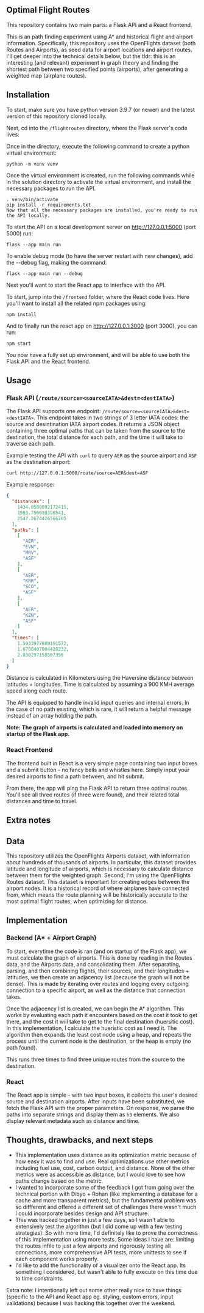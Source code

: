 ## Optimal Flight Routes

This repository contains two main parts: a Flask API and a React frontend.

This is an path finding experiment using A* and historical flight and airport information. Specifically, this repository uses the OpenFlights dataset (both Routes and Airports), as seed data for airport locations and airport routes. I'll get deeper into the technical details below, but the tldr: this is an interesting (and relevant) experiment in graph theory and finding the shortest path between two specified points (airports), after generating a weighted map (airplane routes). 


## Installation
To start, make sure you have python version 3.9.7 (or newer) and the latest version of this repository cloned locally. 

Next, cd into the `/flightroutes` directory, where the Flask server's code lives:

Once in the directory, execute the following command to create a python virtual environment:

`python -m venv venv`

Once the virtual environment is created, run the following commands while in the solution directory to activate the virtual environment, and install the necessary packages to run the API.
```
. venv/bin/activate
pip install -r requirements.txt
Now that all the necessary packages are installed, you're ready to run the API locally.
```
To start the API on a local development server on http://127.0.0.1:5000 (port 5000) run:

`flask --app main run`

To enable debug mode (to have the server restart with new changes), add the --debug flag, making the command:

`flask --app main run --debug`


Next you'll want to start the React app to interface with the API.

To start, jump into the `/frontend` folder, where the React code lives. Here you'll want to install all the related npm packages using:

`npm install`

And to finally run the react app on http://127.0.0.1:3000 (port 3000), you can run:

`npm start`


You now have a fully set up environment, and will be able to use both the Flask API and the React frontend.


## Usage

### Flask API (`/route/source=<sourceIATA>&dest=<destIATA>`)

The Flask API supports one endpoint: `/route/source=<sourceIATA>&dest=<destIATA>`. This endpoint takes in two strings of 3 letter IATA codes: the source and desintination IATA airport codes. It returns a JSON object containing three optimal paths that can be taken from the source to the destination, the total distance for each path, and the time it will take to traverse each path.

Example testing the API with `curl` to query `AER` as the source airport and `ASF` as the destination airport:

`curl http://127.0.0.1:5000/route/source=AER&dest=ASF`

Example response:

```json
{
  "distances": [
    1434.0580092172415,
    1503.756630398541,
    2547.2674426566205
  ],
  "paths": [
    [
      "AER",
      "EVN",
      "MRV",
      "ASF"
    ],
    [
      "AER",
      "KRR",
      "SCO",
      "ASF"
    ],
    [
      "AER",
      "KZN",
      "ASF"
    ]
  ],
  "times": [
    1.5933977880191572,
    1.6708407004428232,
    2.830297158507356
  ]
}
```

Distance is calculated in Kilometers using the Haversine distance between latitudes + longitudes. Time is calculated by assuming a 900 KMH average speed along each route.

The API is equipped to handle invalid input queries and internal errors. In the case of no path existing, which is rare, it will return a helpful message instead of an array holding the path.

<b>Note: The graph of airports is calculated and loaded into memory on startup of the Flask app. </b>


### React Frontend
The frontend built in React is a very simple page containing two input boxes and a submit button - no fancy bells and whistles here. Simply input your desired airports to find a path between, and hit submit.

From there, the app will ping the Flask API to return three optimal routes. You'll see all three routes (if three were found), and their related total distances and time to travel.


## Extra notes

## Data
This repository utilizes the OpenFlights Airports dataset, with information about hundreds of thousands of airports. In particular, this dataset provides latitude and longitude of airports, which is necessary to calculate distance between them for the weighted graph. Second, I'm using the OpenFlights Routes dataset. This dataset is important for creating edges between the airport nodes. It is a historical record of where airplanes have connected from, which means the route planning will be historically accurate to the most optimal flight routes, when optimizing for distance.


## Implementation

### Backend (A* + Airport Graph)
To start, everytime the code is ran (and on startup of the Flask app), we must calculate the graph of airports. This is done by reading in the Routes data, and the Airports data, and consolidating them. After separating, parsing, and then combining flights, their sources, and their longitudes + latitudes, we then create an adjacency list (because the graph will not be dense). This is made by iterating over routes and logging every outgoing connection to a specific airport, as well as the distance that connection takes.

Once the adjacency list is created, we can begin the A* algorithm. This works by evaluating each path it encounters based on the cost it took to get there, and the cost it will take to get to the final destination (huersitic cost). In this implementation, I calculate the hueristic cost as I need it. The algorithm then expands the least cost node using a heap, and repeats the process until the current node is the destination, or the heap is empty (no path found). 

This runs three times to find three unique routes from the source to the destination.

### React
The React app is simple - with two input boxes, it collects the user's desired source and destination airports. After inputs have been substituted, we fetch the Flask API with the proper parameters. On response, we parse the paths into separate strings and display them as `h3` elements. We also display relevant metadata such as distance and time.


## Thoughts, drawbacks, and next steps
- This implementation uses distance as its optimization metric because of how easy it was to find and use. Real optimizations use other metrics including fuel use, cost, carbon output, and distance. None of the other metrics were as accessible as distance, but I would love to see how paths change based on the metric.
- I wanted to incorporate some of the feedback I got from going over the technical portion with Dibyo + Rohan (like implementing a database for a cache and more transparent metrics), but the fundamental problem was so diffferent and offered a different set of challenges there wasn't much I could incorporate besides design and API structure.
- This was hacked together in just a few days, so I wasn't able to extensively test the algorithm (but I did come up with a few testing strategies). So with more time, I'd definitely like to prove the correctness of this implementation using more tests. Some ideas I have are: limiting the routes infile to just a few airports and rigorously testing all connections, more comprehensive API tests, more unittests to see if each component works properly.
- I'd like to add the functionality of a visualizer onto the React app. Its something I considered, but wasn't able to fully execute on this time due to time constraints. 


Extra note: I intentionally left out some other really nice to have things (specific to the API and React app eg. styling, custom errors, input validations) because I was hacking this together over the weekend.